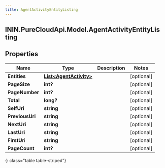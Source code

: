 ```yaml
---
title: AgentActivityEntityListing
---
```

## ININ.PureCloudApi.Model.AgentActivityEntityListing

## Properties

|Name | Type | Description | Notes|
|------------ | ------------- | ------------- | -------------|
| **Entities** | [**List&lt;AgentActivity&gt;**](AgentActivity.html) |  | [optional] |
| **PageSize** | **int?** |  | [optional] |
| **PageNumber** | **int?** |  | [optional] |
| **Total** | **long?** |  | [optional] |
| **SelfUri** | **string** |  | [optional] |
| **PreviousUri** | **string** |  | [optional] |
| **NextUri** | **string** |  | [optional] |
| **LastUri** | **string** |  | [optional] |
| **FirstUri** | **string** |  | [optional] |
| **PageCount** | **int?** |  | [optional] |
{: class="table table-striped"}



